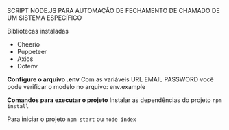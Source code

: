 SCRIPT NODE.JS PARA AUTOMAÇÃO DE FECHAMENTO DE CHAMADO DE UM SISTEMA ESPECÍFICO
 
Bibliotecas instaladas
- Cheerio
- Puppeteer
- Axios
- Dotenv
 
 
**Configure o arquivo .env**
Com as variáveis
URL
EMAIL
PASSWORD
você pode verificar o modelo no arquivo: env.example
 
**Comandos para executar o projeto**
Instalar as dependências do projeto
`npm install`
 
Para iniciar o projeto
`npm start`
ou
`node index`